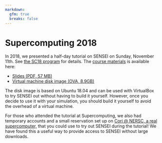 ```yaml
---
markdown:
  gfm: true
  breaks: false
---
```

# Supercomputing 2018

In 2018, we presented a half-day tutorial on SENSEI on Sunday, November 11th.
See [the SC18 program](https://sc18.supercomputing.org/presentation/?id=tut142&sess=sess255) for details.
The [course materials](https://data.kitware.com/#collection/5a007cb58d777f31ac64ddfd/folder/5aeb10e78d777f068579708a)
is available here:

+ [Slides (PDF, 57 MB)](https://data.kitware.com/api/v1/item/5be3d6698d777f217990fc61/download)
+ [Virtual machine disk image (OVA, 8.9GB)](https://data.kitware.com/api/v1/item/5be656368d777f21799ee5a4/download)

The disk image is based on Ubuntu 18.04 and can be used with VirtualBox to try SENSEI out
without having to build it yourself.
However, once you decide to use it with your simulation,
you should build it yourself to avoid the overhead of a virtual machine.

For those who attended the tutorial at Supercomputing,
we also had temporary accounts and a small reservation set up on
[Cori @ NERSC, a real supercomputer,](https://www.nersc.gov/users/computational-systems/cori/)
that you could use to try out SENSEI during the tutorial!
We have found this a useful way to provide access to SENSEI
without large downloads.

